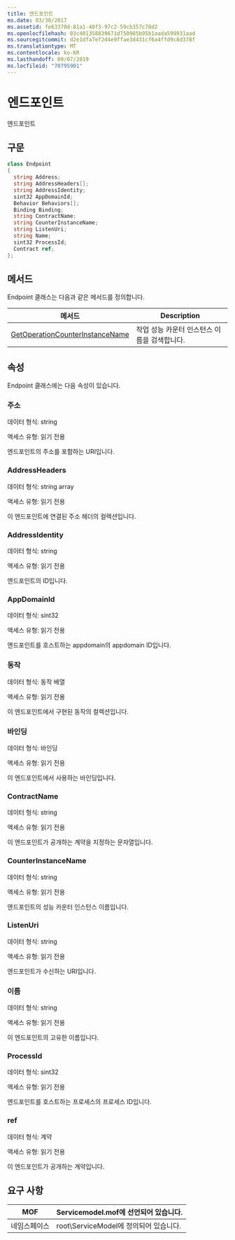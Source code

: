 ```yaml
---
title: 엔드포인트
ms.date: 03/30/2017
ms.assetid: fe63370d-81a1-40f3-97c2-59cb357c78d2
ms.openlocfilehash: 03c401358839671d750985b95b1aada599931aad
ms.sourcegitcommit: d2e1dfa7ef2d4e9ffae3d431cf6a4ffd9c8d378f
ms.translationtype: MT
ms.contentlocale: ko-KR
ms.lasthandoff: 09/07/2019
ms.locfileid: "70795901"
---
```

# <a name="endpoint"></a>엔드포인트
엔드포인트  
  
## <a name="syntax"></a>구문  
  
```csharp
class Endpoint  
{  
  string Address;  
  string AddressHeaders[];  
  string AddressIdentity;  
  sint32 AppDomainId;  
  Behavior Behaviors[];  
  Binding Binding;  
  string ContractName;  
  string CounterInstanceName;  
  string ListenUri;  
  string Name;  
  sint32 ProcessId;  
  Contract ref;  
};  
```  
  
## <a name="methods"></a>메서드  
 Endpoint 클래스는 다음과 같은 메서드를 정의합니다.  
  
|메서드|Description|  
|------------|-----------------|  
|[GetOperationCounterInstanceName](getoperationcounterinstancename.md)|작업 성능 카운터 인스턴스 이름을 검색합니다.|  
  
## <a name="properties"></a>속성  
 Endpoint 클래스에는 다음 속성이 있습니다.  
  
### <a name="address"></a>주소  
 데이터 형식: string  
  
 액세스 유형: 읽기 전용  
  
 엔드포인트의 주소를 포함하는 URI입니다.  
  
### <a name="addressheaders"></a>AddressHeaders  
 데이터 형식: string array  
  
 액세스 유형: 읽기 전용  
  
 이 엔드포인트에 연결된 주소 헤더의 컬렉션입니다.  
  
### <a name="addressidentity"></a>AddressIdentity  
 데이터 형식: string  
  
 액세스 유형: 읽기 전용  
  
 엔드포인트의 ID입니다.  
  
### <a name="appdomainid"></a>AppDomainId  
 데이터 형식: sint32  
  
 액세스 유형: 읽기 전용  
  
 엔드포인트를 호스트하는 appdomain의 appdomain ID입니다.  
  
### <a name="behaviors"></a>동작  
 데이터 형식: 동작 배열  
  
 액세스 유형: 읽기 전용  
  
 이 엔드포인트에서 구현된 동작의 컬렉션입니다.  
  
### <a name="binding"></a>바인딩  
 데이터 형식: 바인딩  
  
 액세스 유형: 읽기 전용  
  
 이 엔드포인트에서 사용하는 바인딩입니다.  
  
### <a name="contractname"></a>ContractName  
 데이터 형식: string  
  
 액세스 유형: 읽기 전용  
  
 이 엔드포인트가 공개하는 계약을 지정하는 문자열입니다.  
  
### <a name="counterinstancename"></a>CounterInstanceName  
 데이터 형식: string  
  
 액세스 유형: 읽기 전용  
  
 엔드포인트의 성능 카운터 인스턴스 이름입니다.  
  
### <a name="listenuri"></a>ListenUri  
 데이터 형식: string  
  
 액세스 유형: 읽기 전용  
  
 엔드포인트가 수신하는 URI입니다.  
  
### <a name="name"></a>이름  
 데이터 형식: string  
  
 액세스 유형: 읽기 전용  
  
 이 엔드포인트의 고유한 이름입니다.  
  
### <a name="processid"></a>ProcessId  
 데이터 형식: sint32  
  
 액세스 유형: 읽기 전용  
  
 엔드포인트를 호스트하는 프로세스의 프로세스 ID입니다.  
  
### <a name="ref"></a>ref  
 데이터 형식: 계약  
  
 액세스 유형: 읽기 전용  
  
 이 엔드포인트가 공개하는 계약입니다.  
  
## <a name="requirements"></a>요구 사항  
  
|MOF|Servicemodel.mof에 선언되어 있습니다.|  
|---------|-----------------------------------|  
|네임스페이스|root\ServiceModel에 정의되어 있습니다.|
